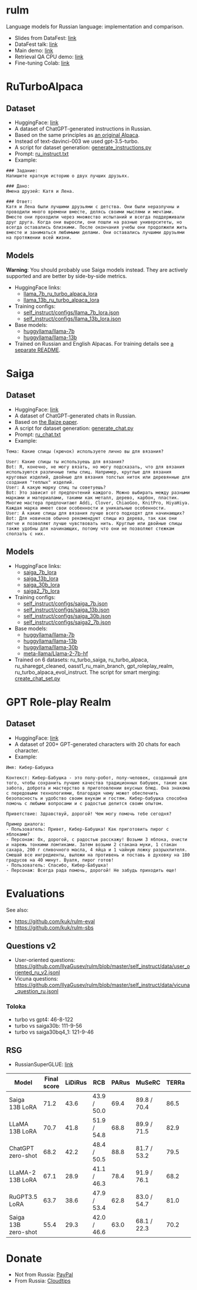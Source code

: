 # rulm

Language models for Russian language: implementation and comparison.

* Slides from DataFest: [link](https://docs.google.com/presentation/d/1lPXJoLOYMTt6T6h33TrggtRPm9nUTlp9fPDxIuiNGT4)
* DataFest talk: [link](https://www.youtube.com/watch?v=YqKCk8_dNpQ)
* Main demo: [link](https://huggingface.co/spaces/IlyaGusev/saiga_7b)
* Retrieval QA CPU demo: [link](https://huggingface.co/spaces/IlyaGusev/saiga_13b_llamacpp_retrieval_qa)
* Fine-tuning Colab: [link](https://colab.research.google.com/github/IlyaGusev/rulm/blob/master/self_instruct/tune_llama_7b.ipynb)

# RuTurboAlpaca

## Dataset

* HuggingFace: [link](https://huggingface.co/datasets/IlyaGusev/ru_turbo_alpaca)
* A dataset of ChatGPT-generated instructions in Russian.
* Based on the same principles as [an original Alpaca](https://crfm.stanford.edu/2023/03/13/alpaca.html).
* Instead of text-davinci-003 we used gpt-3.5-turbo.
* A script for dataset generation: [generate_instructions.py](https://github.com/IlyaGusev/rulm/blob/master/self_instruct/src/data_processing/generate_instructions.py)
* Prompt: [ru_instruct.txt](https://github.com/IlyaGusev/rulm/blob/master/self_instruct/external_prompts/ru_instruct.txt)
* Example:
```
### Задание:
Напишите краткую историю о двух лучших друзьях.

### Дано:
Имена друзей: Катя и Лена.

### Ответ:
Катя и Лена были лучшими друзьями с детства. Они были неразлучны и проводили много времени вместе, делясь своими мыслями и мечтами. Вместе они проходили через множество испытаний и всегда поддерживали друг друга. Когда они выросли, они пошли на разные университеты, но всегда оставались близкими. После окончания учебы они продолжили жить вместе и заниматься любимыми делами. Они оставались лучшими друзьями на протяжении всей жизни.
```

## Models

**Warning**: You should probably use Saiga models instead. They are actively supported and are better by side-by-side metrics.

* HuggingFace links:
  * [llama_7b_ru_turbo_alpaca_lora](https://huggingface.co/IlyaGusev/llama_7b_ru_turbo_alpaca_lora)
  * [llama_13b_ru_turbo_alpaca_lora](https://huggingface.co/IlyaGusev/llama_13b_ru_turbo_alpaca_lora)
* Training configs:
  * [self_instruct/configs/llama_7b_lora.json](https://github.com/IlyaGusev/rulm/blob/master/self_instruct/configs/llama_7b_lora.json)
  * [self_instruct/configs/llama_13b_lora.json](https://github.com/IlyaGusev/rulm/blob/master/self_instruct/configs/llama_13b_lora.json)
* Base models:
  * [huggyllama/llama-7b](https://huggingface.co/huggyllama/llama-7b)
  * [huggyllama/llama-13b](https://huggingface.co/huggyllama/llama-13b)
* Trained on Russian and English Alpacas. For training details see [a separate README](https://github.com/IlyaGusev/rulm/blob/master/self_instruct/README.md).

# Saiga

## Dataset
* HuggingFace: [link](https://huggingface.co/datasets/IlyaGusev/ru_turbo_saiga)
* A dataset of ChatGPT-generated chats in Russian.
* Based on [the Baize paper](https://arxiv.org/abs/2304.01196).
* A script for dataset generation: [generate_chat.py](https://github.com/IlyaGusev/rulm/blob/master/self_instruct/src/data_processing/generate_chat.py)
* Prompt: [ru_chat.txt](https://github.com/IlyaGusev/rulm/blob/master/self_instruct/external_prompts/ru_chat.txt)
* Example:
```
Тема: Какие спицы (крючок) используете лично вы для вязания?

User: Какие спицы ты используешь для вязания?
Bot: Я, конечно, не могу вязать, но могу подсказать, что для вязания используются различные типы спиц. Например, круглые для вязания круговых изделий, двойные для вязания толстых ниток или деревянные для создания "теплых" изделий.
User: А какую марку спиц ты советуешь?
Bot: Это зависит от предпочтений каждого. Можно выбирать между разными марками и материалами, такими как металл, дерево, карбон, пластик. Многие мастера предпочитают Addi, Clover, ChiaoGoo, KnitPro, HiyaHiya. Каждая марка имеет свои особенности и уникальные особенности.
User: А какие спицы для вязания лучше всего подходят для начинающих?
Bot: Для новичков обычно рекомендуют спицы из дерева, так как они легче и позволяют лучше чувствовать нить. Круглые или двойные спицы также удобны для начинающих, потому что они не позволяют стежкам сползать с них.
```

## Models
* HuggingFace links:
  * [saiga_7b_lora](https://huggingface.co/IlyaGusev/saiga_7b_lora)
  * [saiga_13b_lora](https://huggingface.co/IlyaGusev/saiga_13b_lora)
  * [saiga_30b_lora](https://huggingface.co/IlyaGusev/saiga_30b_lora)
  * [saiga2_7b_lora](https://huggingface.co/IlyaGusev/saiga2_7b_lora)
* Training configs:
  * [self_instruct/configs/saiga_7b.json](https://github.com/IlyaGusev/rulm/blob/master/self_instruct/configs/saiga_7b.json)
  * [self_instruct/configs/saiga_13b.json](https://github.com/IlyaGusev/rulm/blob/master/self_instruct/configs/saiga_13b.json)
  * [self_instruct/configs/saiga_30b.json](https://github.com/IlyaGusev/rulm/blob/master/self_instruct/configs/saiga_30b.json)
  * [self_instruct/configs/saiga2_7b.json](https://github.com/IlyaGusev/rulm/blob/master/self_instruct/configs/saiga2_7b.json)
* Base models:
  * [huggyllama/llama-7b](https://huggingface.co/huggyllama/llama-7b)
  * [huggyllama/llama-13b](https://huggingface.co/huggyllama/llama-13b)
  * [huggyllama/llama-30b](https://huggingface.co/huggyllama/llama-30b)
  * [meta-llama/Llama-2-7b-hf](https://huggingface.co/meta-llama/Llama-2-7b-hf)
* Trained on 6 datasets: ru_turbo_saiga, ru_turbo_alpaca, ru_sharegpt_cleaned, oasst1_ru_main_branch, gpt_roleplay_realm, ru_turbo_alpaca_evol_instruct. The script for smart merging: [create_chat_set.py](https://github.com/IlyaGusev/rulm/blob/master/self_instruct/src/data_processing/create_chat_set.py)


# GPT Role-play Realm
## Dataset
* HuggingFace: [link](https://huggingface.co/datasets/IlyaGusev/gpt_roleplay_realm)
* A dataset of 200+ GPT-generated characters with 20 chats for each character.
* Example:
```
Имя: Кибер-Бабушка

Контекст: Кибер-Бабушка - это полу-робот, полу-человек, созданный для того, чтобы сохранить лучшие качества традиционных бабушек, такие как забота, доброта и мастерство в приготовлении вкусных блюд. Она знакома с передовыми технологиями, благодаря чему может обеспечить безопасность и удобство своим внукам и гостям. Кибер-бабушка способна помочь с любыми вопросами и с радостью делится своим опытом.

Приветствие: Здравствуй, дорогой! Чем могу помочь тебе сегодня?

Пример диалога:
- Пользователь: Привет, Кибер-Бабушка! Как приготовить пирог с яблоками?
- Персонаж: Ох, дорогой, с радостью расскажу! Возьми 3 яблока, очисти и нарежь тонкими ломтиками. Затем возьми 2 стакана муки, 1 стакан сахара, 200 г сливочного масла, 4 яйца и 1 чайную ложку разрыхлителя. Смешай все ингредиенты, выложи на противень и поставь в духовку на 180 градусов на 40 минут. Вуаля, пирог готов!
- Пользователь: Спасибо, Кибер-Бабушка!
- Персонаж: Всегда рада помочь, дорогой! Не забудь приходить еще!
```

# Evaluations

See also:
* https://github.com/kuk/rulm-eval
* https://github.com/kuk/rulm-sbs

## Questions v2
* User-oriented questions: https://github.com/IlyaGusev/rulm/blob/master/self_instruct/data/user_oriented_ru_v2.jsonl
* Vicuna questions: https://github.com/IlyaGusev/rulm/blob/master/self_instruct/data/vicuna_question_ru.jsonl

### Toloka
* turbo vs gpt4: 46-8-122
* turbo vs saiga30b: 111-9-56
* turbo vs saiga30bq4_1: 121-9-46

## RSG
* RussianSuperGLUE: [link](https://russiansuperglue.com/leaderboard/2)

| Model | Final score 	| LiDiRus |	RCB | PARus | MuSeRC | TERRa |	RUSSE |	RWSD | DaNetQA | RuCoS |
|-------|--------------|---------|-----|-------|--------|-------|-------|------|---------|-------|
| Saiga 13B LoRA | 71.2 | 43.6 | 43.9 / 50.0 | 69.4 | 89.8 / 70.4 | 86.5 | 72.8 | 71.4 | 86.2 | 85.0 / 83.0 |
| LLaMA 13B LoRA | 70.7 | 41.8 | 51.9 / 54.8 | 68.8 | 89.9 / 71.5 | 82.9 | 72.5 | 71.4 | 86.6 | 79.0 / 77.2 |
| ChatGPT zero-shot | 68.2 | 42.2 | 48.4 / 50.5 | 88.8 | 81.7 / 53.2 | 79.5 | 59.6 | 71.4 | 87.8 | 68.0 / 66.7 | 
| LLaMA-2 13B LoRA | 67.1 | 28.9 | 41.1 / 46.3 | 78.4 | 91.9 / 76.1 | 68.2 | 65.1 | 71.4 | 90.7 | 75.0 / 72.3 |
| RuGPT3.5 LoRA | 63.7 | 38.6 | 47.9 / 53.4 | 62.8 | 83.0 / 54.7 | 81.0 | 59.7 | 63.0 | 80.1 | 70.0 / 67.2 |
| Saiga 13B zero-shot | 55.4 | 29.3 | 42.0 / 46.6 | 63.0 | 68.1 / 22.3 | 70.2 | 56.5 | 67.5 | 76.3 | 47.0 / 45.8 |


# Donate

* Not from Russia: [PayPal](https://www.paypal.com/donate/?hosted_button_id=PGFLNZYQWU5MS)
* From Russia: [Cloudtips](https://pay.cloudtips.ru/p/ea94d893)






